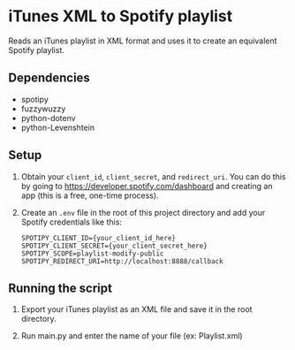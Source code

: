 # iTunes XML to Spotify playlist

Reads an iTunes playlist in XML format and uses it to create an equivalent Spotify playlist.

## Dependencies

- spotipy
- fuzzywuzzy
- python-dotenv
- python-Levenshtein

## Setup

1. Obtain your `client_id`, `client_secret`, and `redirect_uri`. You can do this by going to https://developer.spotify.com/dashboard and creating an app (this is a free, one-time process).

2. Create an `.env` file in the root of this project directory and add your Spotify credentials like this:

    ```
    SPOTIPY_CLIENT_ID={your_client_id_here}
    SPOTIPY_CLIENT_SECRET={your_client_secret_here}
    SPOTIPY_SCOPE=playlist-modify-public
    SPOTIPY_REDIRECT_URI=http://localhost:8888/callback
    ```

## Running the script

1. Export your iTunes playlist as an XML file and save it in the root directory.

2. Run main.py and enter the name of your file (ex: Playlist.xml)